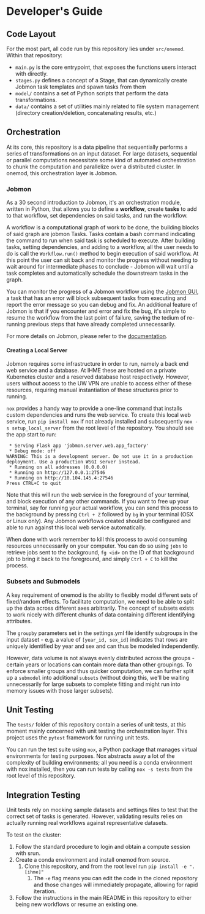 # Developer's Guide

## Code Layout

For the most part, all code run by this repository lies under `src/onemod`. Within that repository:
- `main.py` is the core entrypoint, that exposes the functions users interact with directly. 
- `stages.py` defines a concept of a Stage, that can dynamically create Jobmon task templates and spawn tasks from them
- `model/` contains a set of Python scripts that perform the data transformations. 
- `data/` contains a set of utilities mainly related to file system management (directory creation/deletion, concatenating results, etc.)

## Orchestration

At its core, this repository is a data pipeline that sequentially performs a series of transformations on an input dataset.
For large datasets, sequential or parallel computations necessitate some kind of automated orchestration to chunk the 
computation and parallelize over a distributed cluster. In onemod, this orchestration layer is Jobmon. 

### Jobmon

As a 30 second introduction to Jobmon, it's an orchestration module, written in Python, that allows you to define a 
**workflow**, create **tasks** to add to that workflow, set dependencies on said tasks, and run the workflow. 

A workflow is a computational graph of work to be done, the building blocks of said graph are jobmon Tasks. Tasks contain
a bash command indicating the command to run when said task is scheduled to execute. After building tasks, setting dependencies, 
and adding to a workflow, all the user needs to do is call the `Workflow.run()` method to begin execution of said workflow. 
At this point the user can sit back and monitor the progress without needing to wait around for intermediate phases to conclude - 
Jobmon will wait until a task completes and automatically schedule the downstream tasks in the graph. 

You can monitor the progress of a Jobmon workflow using the [Jobmon GUI](https://jobmon-gui.scicomp.ihme.washington.edu/), 
a task that has an error will block subsequent tasks from executing and report the error message so you can debug and fix. 
An additional feature of Jobmon is that if you encounter and error and fix the bug, it's simple to resume the workflow
from the last point of failure, saving the tedium of re-running previous steps that have already completed unnecessarily.

For more details on Jobmon, please refer to the [documentation](https://scicomp-docs.ihme.washington.edu/jobmon/current/).

#### Creating a Local Server

Jobmon requires some infrastructure in order to run, namely a back end web service and a database. At IHME these are hosted
on a private Kubernetes cluster and a reserved database host respectively. However, users without access to the UW VPN 
are unable to access either of these resources, requiring manual instantiation of these structures prior to running. 

`nox` provides a handy way to provide a one-line command that installs custom dependencies and runs the web service. 
To create this local web service, run `pip install nox` if not already installed and subsequently `nox -s setup_local_server`
from the root level of the repository. You should see the app start to run: 

```buildoutcfg
 * Serving Flask app 'jobmon.server.web.app_factory'
 * Debug mode: off
WARNING: This is a development server. Do not use it in a production deployment. Use a production WSGI server instead.
 * Running on all addresses (0.0.0.0)
 * Running on http://127.0.0.1:27546
 * Running on http://10.104.145.4:27546
Press CTRL+C to quit
```

Note that this will run the web service in the foreground of your terminal, and block execution of any other commands. 
If you want to free up your terminal, say for running your actual workflow, you can send this process to the background
by pressing `Ctrl + Z` followed by `bg` in your terminal (OSX or Linux only). Any Jobmon workflows created should be 
configured and able to run against this local web service automatically. 

When done with work remember to kill this process to avoid consuming resources unnecessarily on your computer. 
You can do so using `jobs` to retrieve jobs sent to the background, `fg <id>` on the ID of that background job
to bring it back to the foreground, and simply `Ctrl + C` to kill the process. 


### Subsets and Submodels

A key requirement of onemod is the ability to flexibly model different sets of fixed/random effects. To facilitate computation, 
we need to be able to split up the data across different axes arbitrarily. The concept of subsets exists to work nicely with different
chunks of data containing different identifying attributes. 

The `groupby` parameters set in the settings.yml file identify subgroups in the input dataset - e.g. a value of 
`[year_id, sex_id]` indicates that rows are uniquely identified by year and sex and can thus be modeled independently. 

However, data volume is not always evenly distributed across the groups - certain years or locations can contain more data
than other groupings. To enforce smaller groups and thus quicker computation, we can further split up a `submodel` into 
additional `subsets` (without doing this, we'll be waiting unnecessarily for large subsets to complete fitting and might
run into memory issues with those larger subsets). 

## Unit Testing

The `tests/` folder of this repository contain a series of unit tests, at this moment mainly concerned with unit testing
the orchestration layer. This project uses the `pytest` framework for running unit tests. 

You can run the test suite using `nox`, a Python package that manages virtual environments for testing purposes. Nox 
abstracts away a lot of the complexity of building environments; all you need is a conda environment with nox installed,
then you can run tests by calling `nox -s tests` from the root level of this repository. 


## Integration Testing

Unit tests rely on mocking sample datasets and settings files to test that the correct set of tasks is generated. However,
validating results relies on actually running real workflows against representative datasets. 

To test on the cluster:
1. Follow the standard procedure to login and obtain a compute session with srun. 
2. Create a conda environment and install onemod from source. 
   1. Clone this repository, and from the root level run `pip install -e ".[ihme]"`
      1. The `-e` flag means you can edit the code in the cloned repository and those changes will immediately propagate, allowing for rapid iteration.
3. Follow the instructions in the main README in this repository to either being new workflows or resume an existing one. 




